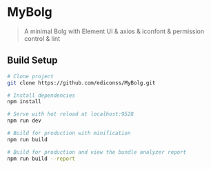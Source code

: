 # MyBolg

> A minimal Bolg with Element UI & axios & iconfont & permission control & lint



## Build Setup

```bash
# Clone project
git clone https://github.com/ediconss/MyBolg.git

# Install dependencies
npm install

# Serve with hot reload at localhost:9528
npm run dev

# Build for production with minification
npm run build

# Build for production and view the bundle analyzer report
npm run build --report
```
